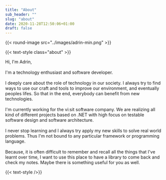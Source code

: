 ```yaml
---
title: "About"
sub_header: ""
slug: "about"
date: 2020-11-28T12:50:06+01:00
draft: false
---
```


{{< round-image src="../images/adrin-min.png" >}}

{{< text-style class="about" >}}

Hi, I'm Adrin,
</br>
</br>
I'm a technology enthusiast and software developer.
</br></br>
I deeply care about the role of technology in our society. I always try to find ways to use our craft and tools to improve our environment, and eventually peoples lifes. So that in the end, everybody can benefit from new technologies.</br></br>
I'm currently working for the vi:sit software company. We are realizing all kind of different projects based on .NET with high focus on testable software design and software architecture.
</br></br>
I never stop learning and I always try apply my new skills to solve real world problems. Thus I'm not bound to any particular framework or programming language.
</br></br>
Because, it is often difficult to remember and recall all the things that I've learnt over time, I want to use this place to have a library to come back and check my notes. Maybe there is something useful for you as well.

{{< text-style />}}